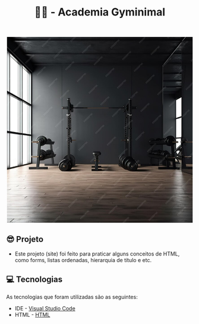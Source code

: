 <h1 align="center">🏋️‍♂️ - Academia Gyminimal</h1>

<br>

<p align="center">
  <a href="#">
    <img src="gyminimal-jpg.jpg" width="500" alt="gym-photo">
  </a>
</p>

<h2>😎 Projeto </h2>

- Este projeto (site) foi feito para praticar alguns conceitos de HTML, como forms, listas ordenadas, hierarquia de título e etc.<br>

<h2>💻 Tecnologias </h2>

As tecnologias que foram utilizadas são as seguintes: 

- IDE - <a href="https://code.visualstudio.com/">Visual Studio Code</a>
- HTML - <a href="https://developer.mozilla.org/pt-BR/docs/Web/HTML">HTML</a>
